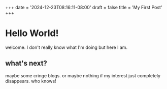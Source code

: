 +++
date = '2024-12-23T08:16:11-08:00'
draft = false
title = 'My First Post'
+++

# Hello World!

welcome. I don't really know what I'm doing but here I am. 

## what's next? 

maybe some cringe blogs. or maybe nothing if my interest just completely disappears. who knows!
